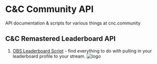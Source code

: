 # C&C Community API 
API documentation &amp; scripts for various things at cnc.community

## C&C Remastered Leaderboard API 

1. [OBS Leaderboard Script](https://github.com/cnc-community/api/tree/master/obs-scripts/fetch-leaderboard-rank) - find everything to do with pulling in your leaderboard profile to your stream.
![logo](https://user-images.githubusercontent.com/6104940/90931150-ec587680-e3f3-11ea-8199-e437ac2f5c8b.png)
